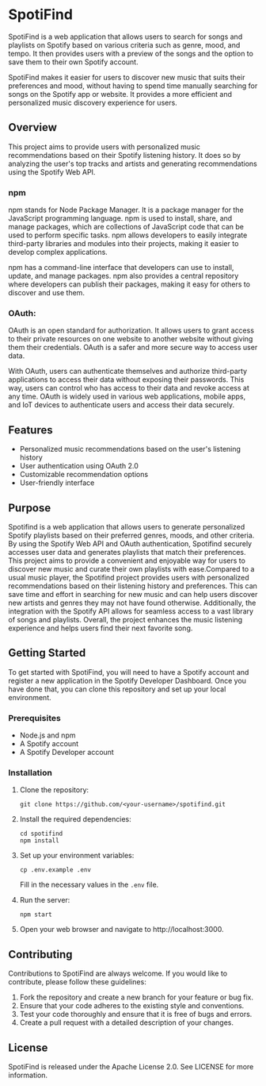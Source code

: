 # SpotiFind

SpotiFind is a web application that allows users to search for songs and playlists on Spotify based on various criteria such as genre, mood, and tempo. It then provides users with a preview of the songs and the option to save them to their own Spotify account.

SpotiFind makes it easier for users to discover new music that suits their preferences and mood, without having to spend time manually searching for songs on the Spotify app or website. It provides a more efficient and personalized music discovery experience for users.

## Overview

This project aims to provide users with personalized music recommendations based on their Spotify listening history. It does so by analyzing the user's top tracks and artists and generating recommendations using the Spotify Web API.
### npm
npm stands for Node Package Manager. It is a package manager for the JavaScript programming language. npm is used to install, share, and manage packages, which are collections of JavaScript code that can be used to perform specific tasks. npm allows developers to easily integrate third-party libraries and modules into their projects, making it easier to develop complex applications.

npm has a command-line interface that developers can use to install, update, and manage packages. npm also provides a central repository where developers can publish their packages, making it easy for others to discover and use them.

### OAuth:

OAuth is an open standard for authorization. It allows users to grant access to their private resources on one website to another website without giving them their credentials. OAuth is a safer and more secure way to access user data.

With OAuth, users can authenticate themselves and authorize third-party applications to access their data without exposing their passwords. This way, users can control who has access to their data and revoke access at any time. OAuth is widely used in various web applications, mobile apps, and IoT devices to authenticate users and access their data securely.



## Features

- Personalized music recommendations based on the user's listening history
- User authentication using OAuth 2.0
- Customizable recommendation options
- User-friendly interface

## Purpose
Spotifind is a web application that allows users to generate personalized Spotify playlists based on their preferred genres, moods, and other criteria. By using the Spotify Web API and OAuth authentication, Spotifind securely accesses user data and generates playlists that match their preferences. This project aims to provide a convenient and enjoyable way for users to discover new music and curate their own playlists with ease.Compared to a usual music player, the Spotifind project provides users with personalized recommendations based on their listening history and preferences. This can save time and effort in searching for new music and can help users discover new artists and genres they may not have found otherwise. Additionally, the integration with the Spotify API allows for seamless access to a vast library of songs and playlists. Overall, the project enhances the music listening experience and helps users find their next favorite song.

## Getting Started

To get started with SpotiFind, you will need to have a Spotify account and register a new application in the Spotify Developer Dashboard. Once you have done that, you can clone this repository and set up your local environment.

### Prerequisites

- Node.js and npm
- A Spotify account
- A Spotify Developer account

### Installation

1. Clone the repository:
    ```
    git clone https://github.com/<your-username>/spotifind.git
    ```

2. Install the required dependencies:
    ```
    cd spotifind
    npm install
    ```

3. Set up your environment variables:
    ```
    cp .env.example .env
    ```
    Fill in the necessary values in the `.env` file.

4. Run the server:
    ```
    npm start
    ```

5. Open your web browser and navigate to http://localhost:3000.

## Contributing

Contributions to SpotiFind are always welcome. If you would like to contribute, please follow these guidelines:

1. Fork the repository and create a new branch for your feature or bug fix.
2. Ensure that your code adheres to the existing style and conventions.
3. Test your code thoroughly and ensure that it is free of bugs and errors.
4. Create a pull request with a detailed description of your changes.

## License

SpotiFind is released under the Apache License 2.0. See LICENSE for more information.
